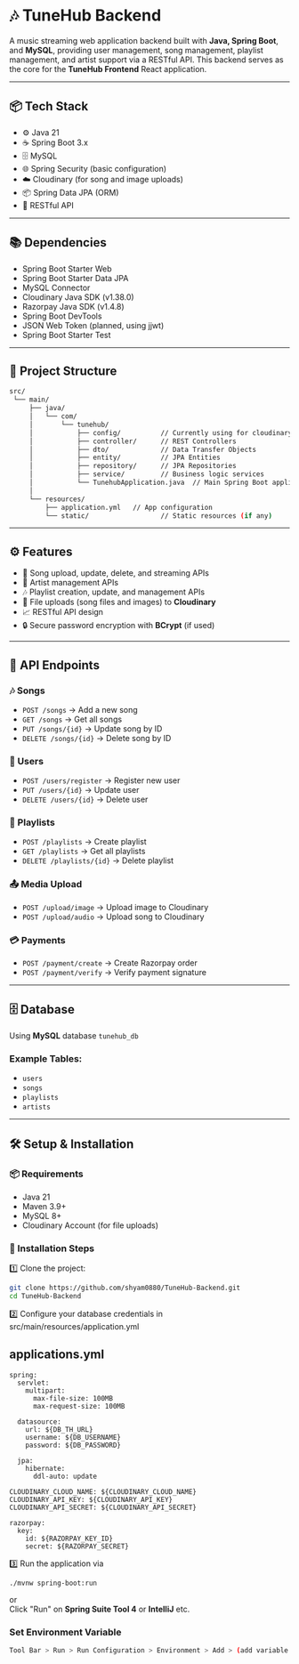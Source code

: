 # 🎶 TuneHub Backend

A music streaming web application backend built with **Java, Spring Boot**, and **MySQL**, providing user management, song management, playlist management, and artist support via a RESTful API. This backend serves as the core for the **TuneHub Frontend** React application.

---

## 📦 Tech Stack

- ⚙️ Java 21
- ☕ Spring Boot 3.x
- 🗄️ MySQL
- 🌐 Spring Security (basic configuration)
- ☁️ Cloudinary (for song and image uploads)
- 📦 Spring Data JPA (ORM)
- 🔌 RESTful API

---
## 📚 Dependencies

- Spring Boot Starter Web
- Spring Boot Starter Data JPA
- MySQL Connector
- Cloudinary Java SDK (v1.38.0)
- Razorpay Java SDK (v1.4.8)
- Spring Boot DevTools
- JSON Web Token (planned, using jjwt)
- Spring Boot Starter Test

---

## 📑 Project Structure
```bash
src/
 └── main/
     ├── java/
     │   └── com/
     │       └── tunehub/
     │           ├── config/          // Currently using for cloudinary and webconfig for cross-mapping
     │           ├── controller/      // REST Controllers
     │           ├── dto/             // Data Transfer Objects
     │           ├── entity/          // JPA Entities
     │           ├── repository/      // JPA Repositories
     │           ├── service/         // Business logic services
     │           └── TunehubApplication.java  // Main Spring Boot application class
     │
     └── resources/
         ├── application.yml   // App configuration
         └── static/                  // Static resources (if any)
```

---


## ⚙️ Features

- 🎵 Song upload, update, delete, and streaming APIs
- 🎨 Artist management APIs
- 🎶 Playlist creation, update, and management APIs
- 📄 File uploads (song files and images) to **Cloudinary**
- 📈 RESTful API design
- 🔒 Secure password encryption with **BCrypt** (if used)

---

## 📡 API Endpoints

### 🎶 Songs
- `POST /songs` → Add a new song
- `GET /songs` → Get all songs
- `PUT /songs/{id}` → Update song by ID
- `DELETE /songs/{id}` → Delete song by ID

### 👤 Users
- `POST /users/register` → Register new user
- `PUT /users/{id}` → Update user
- `DELETE /users/{id}` → Delete user

### 📃 Playlists
- `POST /playlists` → Create playlist
- `GET /playlists` → Get all playlists
- `DELETE /playlists/{id}` → Delete playlist

### 📤 Media Upload
- `POST /upload/image` → Upload image to Cloudinary
- `POST /upload/audio` → Upload song to Cloudinary

### 💳 Payments
- `POST /payment/create` → Create Razorpay order
- `POST /payment/verify` → Verify payment signature


---

## 🗄️ Database

Using **MySQL** database `tunehub_db`

### Example Tables:
- `users`
- `songs`
- `playlists`
- `artists`

---

## 🛠️ Setup & Installation

### 📦 Requirements
- Java 21
- Maven 3.9+
- MySQL 8+
- Cloudinary Account (for file uploads)

### 🚀 Installation Steps

1️⃣ Clone the project:
```bash
git clone https://github.com/shyam0880/TuneHub-Backend.git
cd TuneHub-Backend

```
2️⃣ Configure your database credentials in src/main/resources/application.yml
## applications.yml
```shell
spring:
  servlet:
    multipart:
      max-file-size: 100MB
      max-request-size: 100MB

  datasource:
    url: ${DB_TH_URL}
    username: ${DB_USERNAME}
    password: ${DB_PASSWORD}

  jpa:
    hibernate:
      ddl-auto: update

CLOUDINARY_CLOUD_NAME: ${CLOUDINARY_CLOUD_NAME}
CLOUDINARY_API_KEY: ${CLOUDINARY_API_KEY}
CLOUDINARY_API_SECRET: ${CLOUDINARY_API_SECRET}

razorpay:
  key:
    id: ${RAZORPAY_KEY_ID}
    secret: ${RAZORPAY_SECRET}

```
3️⃣ Run the application via
```shell
./mvnw spring-boot:run
```
or  
Click "Run" on **Spring Suite Tool 4** or **IntelliJ** etc.

### Set Environment Variable
```bash
Tool Bar > Run > Run Configuration > Environment > Add > (add variable and value) > Apply > Run
```





